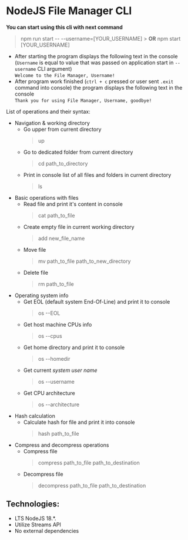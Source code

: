 # NodeJS File Manager CLI

**You can start using this cli with next command**

> npm run start -- --username=[YOUR_USERNAME] > **OR**
> npm start [YOUR_USERNAME]

- After starting the program displays the following text in the console (`Username` is equal to value that was passed on application start in `--username` CLI argument)  
  `Welcome to the File Manager, Username!`
- After program work finished (`ctrl + c` pressed or user sent `.exit` command into console) the program displays the following text in the console  
  `Thank you for using File Manager, Username, goodbye!`

List of operations and their syntax:

- Navigation & working directory
  - Go upper from current directory
    > up
  - Go to dedicated folder from current directory
    > cd path_to_directory
  - Print in console list of all files and folders in current directory
    > ls
- Basic operations with files
  - Read file and print it's content in console
    > cat path_to_file
  - Create empty file in current working directory
    > add new_file_name
  - Move file
    > mv path_to_file path_to_new_directory
  - Delete file
    > rm path_to_file
- Operating system info
  - Get EOL (default system End-Of-Line) and print it to console
    > os --EOL
  - Get host machine CPUs info
    > os --cpus
  - Get home directory and print it to console
    > os --homedir
  - Get current _system user name_
    > os --username
  - Get CPU architecture
    > os --architecture
- Hash calculation
  - Calculate hash for file and print it into console
    > hash path_to_file
- Compress and decompress operations
  - Compress file
    > compress path_to_file path_to_destination
  - Decompress file
    > decompress path_to_file path_to_destination

## Technologies:

- LTS NodeJS 18.\*.
- Utilize Streams API
- No external dependencies
